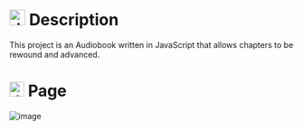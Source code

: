 # <img src="https://github.com/user-attachments/assets/caabfdf0-0f9e-44a3-8200-c6579fe87887" alt="description icon" width="28"> Description
This project is an Audiobook written in JavaScript that allows chapters to be rewound and advanced.

# <img src="https://github.com/user-attachments/assets/fe2e7495-1a3e-4c8b-8d9d-d85e94b7de1d" alt="JS icon" width="26"> Page
![image](https://github.com/user-attachments/assets/da9e9a2d-5075-4fbf-841b-30a089bb80ab)
